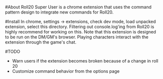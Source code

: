 #About
Roll20 Super User is a chrome extension that uses the command pattern design to integrate new commands for Roll20.

#Install
In chrome, settings -> extensions, check dev mode, load unpacked extension, select this directory. Filtering out console.log'ing from Roll20 is highly recommend for working on this. Note that this extension is designed to be run on the DM/GM's browser. Playing characters interact with the extension through the game's chat.

#TODO
- Warn users if the extension becomes broken because of a change in roll 20
- Customize command behavior from the options page